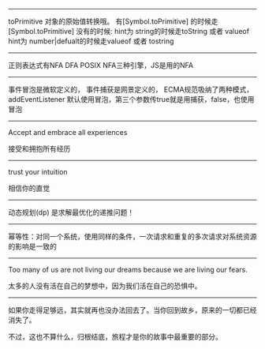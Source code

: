 ***
toPrimitive 对象的原始值转换哦。
有[Symbol.toPrimitive] 的时候走[Symbol.toPrimitive]
没有的时候:
hint为 string的时候走toString 或者 valueof
hint为 number|defualt的时候走valueof 或者 tostring

***
正则表达式有NFA DFA POSIX NFA三种引擎，JS是用的NFA

***
事件冒泡是微软定义的，
事件捕获是网景定义的，
ECMA规范吸纳了两种模式，addEventListener 默认使用冒泡，第三个参数传true就是用捕获，false，也使用冒泡

***
Accept and embrace all experiences

接受和拥抱所有经历

***
trust your intuition

相信你的直觉

***
动态规划(dp) 是求解最优化的递推问题！

***
幂等性：对同一个系统，使用同样的条件，一次请求和重复的多次请求对系统资源的影响是一致的

***
Too many of us are not living our dreams because we are living our fears.

太多的人没有活在自己的梦想中，因为我们活在自己的恐惧中。  

***
如果你走得足够远，其实就再也没办法回去了。当你回到故乡，原来的一切都已经消失了。

不过，这也不算什么，归根结底，旅程才是你的故事中最重要的部分。

